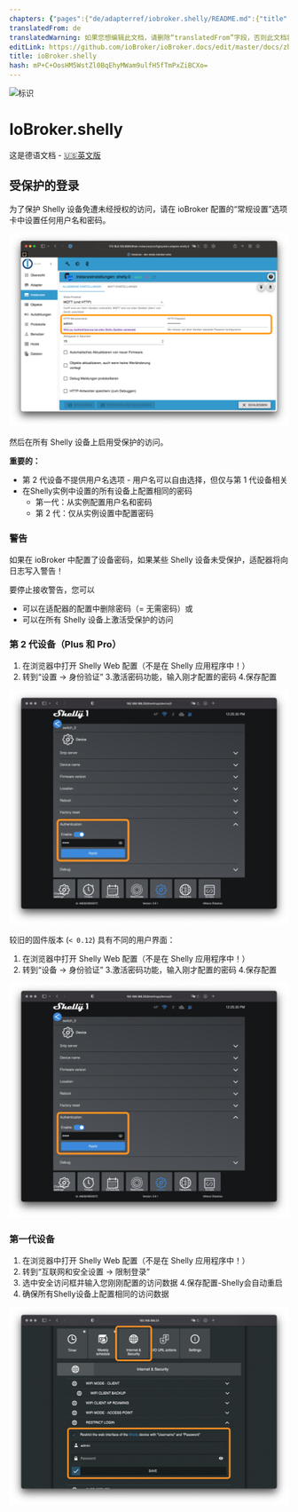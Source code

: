 ```yaml
---
chapters: {"pages":{"de/adapterref/iobroker.shelly/README.md":{"title":{"de":"ioBroker.shelly"},"content":"de/adapterref/iobroker.shelly/README.md"},"de/adapterref/iobroker.shelly/protocol-coap.md":{"title":{"de":"ioBroker.shelly"},"content":"de/adapterref/iobroker.shelly/protocol-coap.md"},"de/adapterref/iobroker.shelly/protocol-mqtt.md":{"title":{"de":"ioBroker.shelly"},"content":"de/adapterref/iobroker.shelly/protocol-mqtt.md"},"de/adapterref/iobroker.shelly/restricted-login.md":{"title":{"de":"ioBroker.shelly"},"content":"de/adapterref/iobroker.shelly/restricted-login.md"},"de/adapterref/iobroker.shelly/state-changes.md":{"title":{"de":"ioBroker.shelly"},"content":"de/adapterref/iobroker.shelly/state-changes.md"},"de/adapterref/iobroker.shelly/faq.md":{"title":{"de":"ioBroker.shelly"},"content":"de/adapterref/iobroker.shelly/faq.md"},"de/adapterref/iobroker.shelly/debug.md":{"title":{"de":"ioBroker.shelly"},"content":"de/adapterref/iobroker.shelly/debug.md"}}}
translatedFrom: de
translatedWarning: 如果您想编辑此文档，请删除“translatedFrom”字段，否则此文档将再次自动翻译
editLink: https://github.com/ioBroker/ioBroker.docs/edit/master/docs/zh-cn/adapterref/iobroker.shelly/restricted-login.md
title: ioBroker.shelly
hash: mP+C+OosHM5WstZl0BqEhyMWam9ulfH5fTmPxZiBCXo=
---
```

![标识](../../../de/admin/shelly.png)

# IoBroker.shelly
这是德语文档 - [🇺🇸英文版](../en/restricted-login.md)

## 受保护的登录
为了保护 Shelly 设备免遭未经授权的访问，请在 ioBroker 配置的“常规设置”选项卡中设置任何用户名和密码。

![iobroker_general_restrict_login](../../../de/adapterref/iobroker.shelly/img/iobroker_general_restrict_login.png)

然后在所有 Shelly 设备上启用受保护的访问。

**重要的：**

- 第 2 代设备不提供用户名选项 - 用户名可以自由选择，但仅与第 1 代设备相关
- 在Shelly实例中设置的所有设备上配置相同的密码
    - 第一代：从实例配置用户名和密码
    - 第 2 代：仅从实例设置中配置密码

### 警告
如果在 ioBroker 中配置了设备密码，如果某些 Shelly 设备未受保护，适配器将向日志写入警告！

要停止接收警告，您可以

- 可以在适配器的配置中删除密码（= 无需密码）或
- 可以在所有 Shelly 设备上激活受保护的访问

### 第 2 代设备（Plus 和 Pro）
1. 在浏览器中打开 Shelly Web 配置（不是在 Shelly 应用程序中！）
2. 转到“设置 -> 身份验证”
3.激活密码功能，输入刚才配置的密码
4.保存配置

![雪莉第二代](../../../de/adapterref/iobroker.shelly/img/shelly_restrict_login-gen2.png)

较旧的固件版本 (`< 0.12`) 具有不同的用户界面：

1. 在浏览器中打开 Shelly Web 配置（不是在 Shelly 应用程序中！）
2. 转到“设备 -> 身份验证”
3.激活密码功能，输入刚才配置的密码
4.保存配置

![雪莉 gen2 老](../../../de/adapterref/iobroker.shelly/img/shelly_restrict_login-gen2-old.png)

### 第一代设备
1. 在浏览器中打开 Shelly Web 配置（不是在 Shelly 应用程序中！）
2. 转到“互联网和安全设置 -> 限制登录”
3. 选中安全访问框并输入您刚刚配置的访问数据
4.保存配置-Shelly会自动重启
5. 确保所有Shelly设备上配置相同的访问数据

![雪莉第一代](../../../de/adapterref/iobroker.shelly/img/shelly_restrict_login-gen1.png)